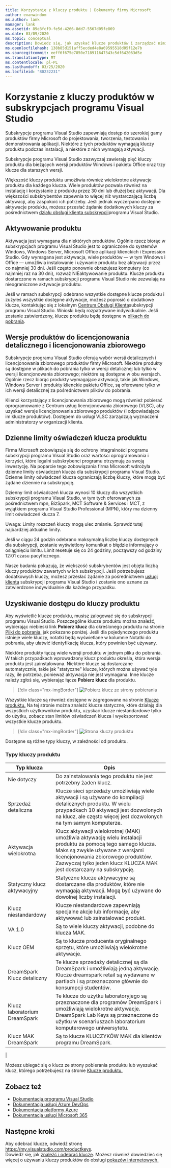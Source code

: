 ```yaml
---
title: Korzystanie z kluczy produktu | Dokumenty firmy Microsoft
author: evanwindom
ms.author: lank
manager: lank
ms.assetid: 89e3fcf9-fe5d-4266-8dd7-5567d05fe869
ms.date: 03/09/2020
ms.topic: conceptual
description: Dowiedz się, jak uzyskać klucze produktów i zarządzać nimi w ramach subskrypcji programu Visual Studio.
ms.openlocfilehash: 138b85d151aff5ecded4e8a69595518d05f12e7b
ms.sourcegitcommit: eeff6f675e7850e718911647343c5df642063d5e
ms.translationtype: MT
ms.contentlocale: pl-PL
ms.lasthandoff: 03/25/2020
ms.locfileid: "80232231"
---
```

# <a name="using-product-keys-in-visual-studio-subscriptions"></a>Korzystanie z kluczy produktów w subskrypcjach programu Visual Studio

Subskrypcje programu Visual Studio zapewniają dostęp do szerokiej gamy produktów firmy Microsoft do projektowania, tworzenia, testowania i demonstrowania aplikacji. Niektóre z tych produktów wymagają kluczy produktu podczas instalacji, a niektóre z nich wymagają aktywacji.

Subskrypcje programu Visual Studio zazwyczaj zawierają pięć kluczy produktu dla bieżących wersji produktów Windows i pakietu Office oraz trzy klucze dla starszych wersji.

Większość kluczy produktu umożliwia również wielokrotne aktywacje produktu dla każdego klucza.  Wiele produktów pozwala również na instalację i korzystanie z produktu przez 30 dni lub dłużej bez aktywacji.  Dla większości subskrybentów zapewnia to więcej niż wystarczającą liczbę aktywacji, aby zaspokoić ich potrzeby.  Jeśli jednak wyczerpano dostępne aktywacje produktu, możesz przesłać żądanie dodatkowych kluczy za pośrednictwem [działu obsługi klienta subskrypcji](https://visualstudio.microsoft.com/subscriptions/support/)programu Visual Studio.

## <a name="activating-a-product"></a>Aktywowanie produktu
Aktywacja jest wymagana dla niektórych produktów.  Ogólnie rzecz biorąc w subskrypcjach programu Visual Studio jest to ograniczone do systemów Windows, Windows Server, Microsoft Office aplikacji klienckich i Expression Studio. Gdy wymagana jest aktywacja, wiele produktów — w tym Windows i Office — umożliwia instalowanie i używanie produktu bez aktywacji przez co najmniej 30 dni. Jeśli często ponownie obrazujesz komputery (co najmniej raz na 30 dni), rozważ NIEaktywowanie produktu. Klucze produktu dostarczone w ramach subskrypcji programu Visual Studio nie zezwalają na nieograniczone aktywacje produktu.

Jeśli w ramach subskrypcji odebrano wszystkie dostępne klucze produktu i zużyłeś wszystkie dostępne aktywacje, możesz poprosić o dodatkowe klucze, kontaktując się z lokalnym [Centrum Obsługi Klienta](https://visualstudio.microsoft.com/subscriptions/support/)subskrypcji programu Visual Studio. Wnioski będą rozpatrywane indywidualnie. Jeśli zostanie zatwierdzony, klucze produktu będą dostępne w [plikach do pobrania](https://my.visualstudio.com/downloads).

## <a name="retail-and-volume-licensing-versions-of-products"></a>Wersje produktów do licencjonowania detalicznego i licencjonowania zbiorowego
Subskrypcje programu Visual Studio oferują wybór wersji detalicznych i licencjonowania zbiorowego produktów firmy Microsoft. Niektóre produkty są dostępne w plikach do pobrania tylko w wersji detalicznej lub tylko w wersji licencjonowania zbiorowego; niektóre są dostępne w obu wersjach. Ogólnie rzecz biorąc produkty wymagające aktywacji, takie jak Windows, Windows Server i produkty klienckie pakietu Office, są oferowane tylko w ich wersji detalicznej za pośrednictwem plików do pobrania.

Klienci korzystający z licencjonowania zbiorowego mogą również pobierać oprogramowanie z Centrum usług licencjonowania zbiorowego (VLSC), aby uzyskać wersje licencjonowania zbiorowego produktów (i odpowiadające im klucze produktów).  Dostępem do usługi VLSC zarządzają wyznaczeni administratorzy w organizacji klienta.

## <a name="daily-product-key-claim-limits"></a>Dzienne limity oświadczeń klucza produktu
Firma Microsoft zobowiązuje się do ochrony integralności programu subskrypcji programu Visual Studio oraz wartości oprogramowania i korzyści, które legalni subskrybenci programu otrzymują za swoją inwestycję. Na poparcie tego zobowiązania firma Microsoft wdrożyła dzienne limity oświadczeń klucza dla subskrypcji programu Visual Studio. Dzienne limity oświadczeń klucza ograniczają liczbę kluczy, które mogą być żądane dziennie na subskrypcję.

Dzienny limit oświadczeń klucza wynosi 10 kluczy dla wszystkich subskrypcji programu Visual Studio, w tym tych oferowanych za pośrednictwem mpn, BizSpark, MCT Software & Services i MCT, z wyjątkiem programu Visual Studio Professional (MPN), który ma dzienny limit oświadczeń klucza 7.

Uwaga: Limity roszczeń kluczy mogą ulec zmianie. Sprawdź tutaj najbardziej aktualne limity.

Jeśli w ciągu 24 godzin odebrano maksymalną liczbę kluczy dostępnych dla subskrypcji, zostanie wyświetlony komunikat o błędzie informujący o osiągnięciu limitu. Limit resetuje się co 24 godziny, począwszy od godziny 12:01 czasu pacyficznego.

Nasze badania pokazują, że większość subskrybentów jest objęta liczbą kluczy produktów zawartych w ich subskrypcji. Jeśli potrzebujesz dodatkowych kluczy, możesz przesłać żądanie za pośrednictwem [usługi klienta](https://visualstudio.microsoft.com/subscriptions/support/) subskrypcji programu Visual Studio i zostanie ono uznane za zatwierdzone indywidualnie dla każdego przypadku.

## <a name="accessing-product-keys"></a>Uzyskiwanie dostępu do kluczy produktu
Aby wyświetlić klucze produktu, musisz zalogować się do subskrypcji programu Visual Studio. Poszczególne klucze produktu można znaleźć, wybierając niebieski link **Pobierz klucz** dla określonego produktu na stronie [Pliki do pobrania,](https://my.visualstudio.com/downloads) jak pokazano poniżej.  Jeśli dla pojedynczego produktu istnieje wiele kluczy, notatki będą wyświetlane w kolumnie Notatki do pobrania, aby ułatwić identyfikację klucza, który powinien być używany.

Niektóre produkty łączą wiele wersji produktu w jednym pliku do pobrania. W takich przypadkach wprowadzony klucz produktu określa, która wersja produktu jest zainstalowana.
Niektóre klucze są dostarczane automatycznie, takie jak "statyczne" klucze, których można używać tyle razy, ile potrzeba, ponieważ aktywacja nie jest wymagana. Inne klucze należy zgłoś się, wybierając łącze **Pobierz klucz** dla produktu.
> [!div class="mx-imgBorder"]
> ![Pobierz klucz ze strony pobierania](_img/product-keys/download-get-key.png)

Wszystkie klucze są również dostępne w zagregowane na stronie [Klucze produktu.](https://my.visualstudio.com/productkeys?wt.mc_id=o~msft~docs) Na tej stronie można znaleźć klucze statyczne, które działają dla wszystkich użytkowników produktu, uzyskać klucze niestandardowe tylko do użytku, zobacz stan limitów oświadczeń klucza i wyeksportować wszystkie klucze produktu. 

> [!div class="mx-imgBorder"]
> ![Strona kluczy produktu](_img/product-keys/product-keys-page.png)

Dostępne są różne typy kluczy, w zależności od produktu.

### <a name="product-key-types"></a>Typy kluczy produktu

|    Typ klucza           |    Opis                                                                                                                                                                                                           |
|-------------------------------|------------------------------------------------------------------------------------------------------------------------------------------------------------------------------------------------------------------------------------------------------------|
|    Nie dotyczy                    |    Do zainstalowania tego produktu nie jest potrzebny żaden klucz.                                                       |
|    Sprzedaż detaliczna                     |    Klucze sieci sprzedaży umożliwiają wiele aktywacji i są używane do kompilacji detalicznych produktu. W wielu przypadkach 10 aktywacji jest dozwolonych na klucz, ale często więcej jest dozwolonych na tym samym komputerze.                                                       |
|    Aktywacja wielokrotna        |    Klucz aktywacji wielokrotnej (MAK) umożliwia aktywację wielu instalacji produktu za pomocą tego samego klucza. Maks są zwykle używane z wersjami licencjonowania zbiorowego produktów. Zazwyczaj tylko jeden klucz KLUCZA MAK jest dostarczany na subskrypcję.    |
|    Statyczny klucz aktywacyjny    |    Statyczne klucze aktywacyjne są dostarczane dla produktów, które nie wymagają aktywacji. Mogą być używane do dowolnej liczby instalacji.                                                                                                                  |
|    Klucz niestandardowy                 |    Klucze niestandardowe zapewniają specjalne akcje lub informacje, aby aktywować lub zainstalować produkt.                                                                                                                                                                |
|    VA 1.0                     |    Są to wiele kluczy aktywacji, podobne do klucza MAK.                                                                                                                                                                                                 |
|    Klucz OEM                    |    Są to klucze producenta oryginalnego sprzętu, które umożliwiają wielokrotne aktywacje.                                                                                                                                                                       |
|    DreamSpark Klucz detaliczny    |    Te klucze sprzedaży detalicznej są dla DreamSpark i umożliwiają jedną aktywację. Klucze dreamspark retail są wydawane w partiach i są przeznaczone głównie do konsumpcji studentów.                                                                                     |
|    Klucz laboratorium DreamSpark         |    Te klucze do użytku laboratoryjego są przeznaczone dla programów DreamSpark i umożliwiają wielokrotne aktywacje. DreamSpark Lab Keys są przeznaczone do użytku w scenariuszach laboratorium komputerowego uniwersytetu.                                                                                       |
|    Klucz MAK DreamSpark         |    Są to klucze KLUCZYKÓW MAK dla klientów programu DreamSpark.                                                                                                                                                                                                  |
|

Możesz ubiegać się o klucz ze strony pobierania produktu lub wyszukać klucz, którego potrzebujesz na stronie [Klucze produktu.](https://my.visualstudio.com/productkeys)

## <a name="see-also"></a>Zobacz też
- [Dokumentacja programu Visual Studio](https://docs.microsoft.com/visualstudio/)
- [Dokumentacja usługi Azure DevOps](https://docs.microsoft.com/azure/devops/)
- [Dokumentacja platformy Azure](https://docs.microsoft.com/azure/)
- [Dokumentacja usługi Microsoft 365](https://docs.microsoft.com/microsoft-365/)

## <a name="next-steps"></a>Następne kroki
Aby odebrać klucze, odwiedź stronę https://my.visualstudio.com/productkeys.  
Dowiedz się, jak [znaleźć i odebrać klucze](find-keys.md).
Możesz również dowiedzieć się więcej o używaniu kluczy produktów do obsługi [pokazów internetowych.](internet-demos.md)